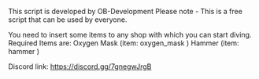 This script is developed by OB-Development
Please note -
This is a free script that can be used by everyone.

You need to insert some items to any shop with which you can start diving.
Required Items are:
Oxygen Mask (item: oxygen_mask )
Hammer (item: hammer )





Discord link: https://discord.gg/7gnegwJrgB